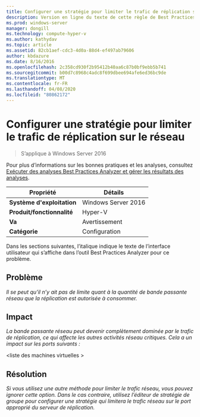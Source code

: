```yaml
---
title: Configurer une stratégie pour limiter le trafic de réplication sur le réseau
description: Version en ligne du texte de cette règle de Best Practices Analyzer.
ms.prod: windows-server
manager: dongill
ms.technology: compute-hyper-v
ms.author: kathydav
ms.topic: article
ms.assetid: 82cb1aef-cdc3-4d0a-88d4-ef497ab79606
author: kbdazure
ms.date: 8/16/2016
ms.openlocfilehash: 2c358cd930f2b95412b40aa6c87b0bf9ebb5b741
ms.sourcegitcommit: b00d7c8968c4adc8f699dbee694afe6ed36bc9de
ms.translationtype: MT
ms.contentlocale: fr-FR
ms.lasthandoff: 04/08/2020
ms.locfileid: "80862172"
---
```

# <a name="configure-a-policy-to-throttle-the-replication-traffic-on-the-network"></a>Configurer une stratégie pour limiter le trafic de réplication sur le réseau

>S’applique à Windows Server 2016

Pour plus d’informations sur les bonnes pratiques et les analyses, consultez [Exécuter des analyses Best Practices Analyzer et gérer les résultats des analyses](https://go.microsoft.com/fwlink/p/?LinkID=223177).  
  
|Propriété|Détails|  
|-|-|  
|**Système d'exploitation**|Windows Server 2016|  
|**Produit/fonctionnalité**|Hyper-V|  
|**Va**|Avertissement|  
|**Catégorie**|Configuration|  
  
Dans les sections suivantes, l’italique indique le texte de l’interface utilisateur qui s’affiche dans l’outil Best Practices Analyzer pour ce problème.  
  
## <a name="issue"></a>Problème  
*Il se peut qu’il n’y ait pas de limite quant à la quantité de bande passante réseau que la réplication est autorisée à consommer.*  
  
## <a name="impact"></a>Impact  
*La bande passante réseau peut devenir complètement dominée par le trafic de réplication, ce qui affecte les autres activités réseau critiques. Cela a un impact sur les ports suivants :*  
  
\<liste des machines virtuelles >  
  
## <a name="resolution"></a>Résolution  
*Si vous utilisez une autre méthode pour limiter le trafic réseau, vous pouvez ignorer cette option. Dans le cas contraire, utilisez l’éditeur de stratégie de groupe pour configurer une stratégie qui limitera le trafic réseau sur le port approprié du serveur de réplication.*  
  
  


